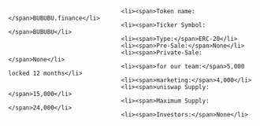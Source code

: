 									<li><span>Token name:</span>BUBUBU.finance</li>
									<li><span>Ticker Symbol:</span>BUBUBU</li>
									<li><span>Type:</span>ERC-20</li>
									<li><span>Pre-Sale:</span>None</li>
									<li><span>Private-Sale:</span>None</li>
									<li><span>for our team:</span>5,000 locked 12 months</li>
									<li><span>marketing:</span>4,000</li>
									<li><span>uniswap Supply:</span>15,000</li>
									<li><span>Maximum Supply:</span>24,000</li>
									<li><span>Investors:</span>None</li>

